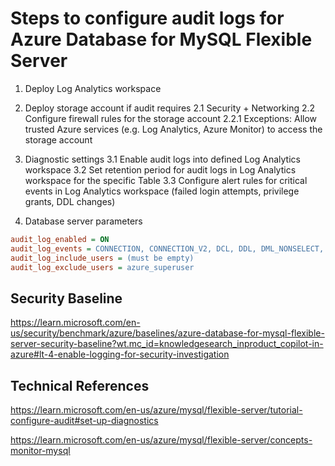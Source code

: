 # Steps to configure audit logs for Azure Database for MySQL Flexible Server

1. Deploy Log Analytics workspace

2. Deploy storage account if audit requires
2.1 Security + Networking 
2.2 Configure firewall rules for the storage account
2.2.1 Exceptions: Allow trusted Azure services (e.g. Log Analytics, Azure Monitor) to access the storage account  


3. Diagnostic settings
3.1 Enable audit logs into defined Log Analytics workspace
3.2 Set retention period for audit logs in Log Analytics workspace for the specific Table
3.3 Configure alert rules for critical events in Log Analytics workspace (failed login attempts, privilege grants, DDL changes)


4. Database server parameters
```ini
audit_log_enabled = ON
audit_log_events = CONNECTION, CONNECTION_V2, DCL, DDL, DML_NONSELECT, TABLE_ACCESS
audit_log_include_users = (must be empty)
audit_log_exclude_users = azure_superuser
```

## Security Baseline
https://learn.microsoft.com/en-us/security/benchmark/azure/baselines/azure-database-for-mysql-flexible-server-security-baseline?wt.mc_id=knowledgesearch_inproduct_copilot-in-azure#lt-4-enable-logging-for-security-investigation


## Technical References
https://learn.microsoft.com/en-us/azure/mysql/flexible-server/tutorial-configure-audit#set-up-diagnostics

https://learn.microsoft.com/en-us/azure/mysql/flexible-server/concepts-monitor-mysql
